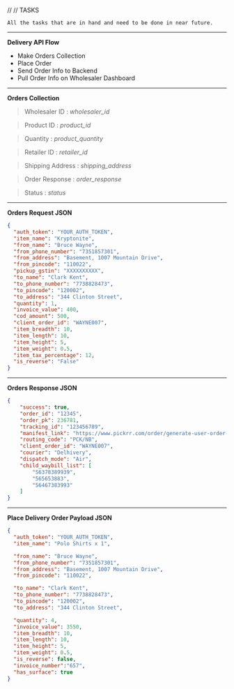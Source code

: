 // //  TASKS

    All the tasks that are in hand and need to be done in near future.

---

**Delivery API Flow**

- Make Orders Collection
- Place Order
- Send Order Info to Backend
- Pull Order Info on Wholesaler Dashboard
<!-- - Pull Order Info on Wholesaler Dashboard -->

---

**Orders Collection**

> Wholesaler ID : *wholesaler_id*

> Product ID : *product_id*

> Quantity : *product_quantity*

> Retailer ID : *retailer_id*

> Shipping Address : *shipping_address*

> Order Response : *order_response*

> Status : *status*

----------

**Orders Request JSON**

```json
{
  "auth_token": "YOUR_AUTH_TOKEN",
  "item_name": "Kryptonite",  
  "from_name": "Bruce Wayne",
  "from_phone_number": "7351857301",
  "from_address": "Basement, 1007 Mountain Drive",  
  "from_pincode": "110022",
  "pickup_gstin": "XXXXXXXXXX",
  "to_name": "Clark Kent",
  "to_phone_number": "7738828473",
  "to_pincode": "120002",
  "to_address": "344 Clinton Street",  
  "quantity": 1,  
  "invoice_value": 400,
  "cod_amount": 500,
  "client_order_id": "WAYNE007",
  "item_breadth": 10,
  "item_length": 10,
  "item_height": 5,
  "item_weight": 0.5,
  "item_tax_percentage": 12,
  "is_reverse": "False"
}
```

----------

**Orders Response JSON**

```json
{
    "success": true,
    "order_id": "12345",
    "order_pk": 236781,
    "tracking_id": "123456789",
    "manifest_link": "https://www.pickrr.com/order/generate-user-order-manifest/YOUR_AUTH_TOKEN/ORDER_PK/",
    "routing_code": "PCK/NB",
    "client_order_id": "WAYNE007",
    "courier": "Delhivery",
    "dispatch_mode": "Air",
    "child_waybill_list": [
        "S6378389939",
        "565653883",
        "56467383993"
    ]
}
```

----------

**Place Delivery Order Payload JSON**

```json
{
  "auth_token": "YOUR_AUTH_TOKEN",
  "item_name": "Polo Shirts x 1",   

  "from_name": "Bruce Wayne",
  "from_phone_number": "7351857301",
  "from_address": "Basement, 1007 Mountain Drive",  
  "from_pincode": "110022",

  "to_name": "Clark Kent",
  "to_phone_number": "7738828473",
  "to_pincode": "120002",
  "to_address": "344 Clinton Street",  

  "quantity": 4,  
  "invoice_value": 3550, 
  "item_breadth": 10, 
  "item_length": 10, 
  "item_height": 5, 
  "item_weight": 0.5,
  "is_reverse": false,
  "invoice_number":"657",
  "has_surface": true
}
```

<!-- FIXME: Gst ka kya krna h -->